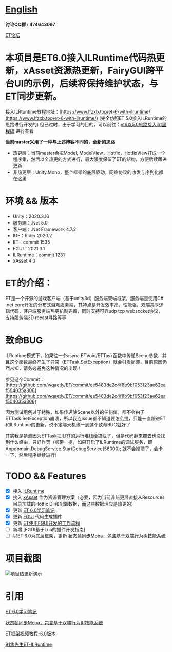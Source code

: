 # [English](https://github.com/egametang/Egametang/blob/master/README-EN.md) 

__讨论QQ群 : 474643097__  

[ET论坛](https://et-framework.cn)  

# 本项目是ET6.0接入ILRuntime代码热更新，xAsset资源热更新，FairyGUI跨平台UI的示例，后续将保持维护状态，与ET同步更新。

接入ILRtuntime教程地址：[https://www.lfzxb.top/et-6-with-ilruntime/](https://www.lfzxb.top/et-6-with-ilruntime/) (完全仿照ET 5.0接入ILRuntime的思路进行开发的) 但已过时，出于学习的目的，可以前往：[et6以5.0思路接入ilrt里程碑](https://github.com/wqaetly/ET/releases/tag/ilrt-change) 进行查看

**当前master采用了一种与上述博客不同的，全新的思路**

- 热更层：当前master会把Model, ModelView，Hotfix，HotfixView打成一个程序集，然后以全热更的方式进行，最大限度保留了ET的结构，方便后续跟进更新
- 非热更层：Unity.Mono，整个框架的底层驱动，网络协议的收发与序列化都在这里

# 环境 && 版本

 - Unity：2020.3.16
 - 服务端：.Net 5.0
 - 客户端：.Net Framework 4.7.2
 - IDE：Rider 2020.2
 - ET：commit 1535
 - FGUI：2021.3.1
 - ILRuntime：commit 1231
 - xAsset 4.0

# ET的介绍：

ET是一个开源的游戏客户端（基于unity3d）服务端双端框架，服务端是使用C# .net core开发的分布式游戏服务端，其特点是开发效率高，性能强，双端共享逻辑代码，客户端服务端热更机制完善，同时支持可靠udp tcp websocket协议，支持服务端3D recast寻路等等

# 致命BUG

ILRuntime模式下，如果往一个async ETVoid/ETTask函数中传递Scene参数，并且这个函数最终产生了异常（ETTask.SetException）就会引发崩溃，目前原因仍然未知，请务必避免这种情况的出现！

参见这个Commit：[https://github.com/wqaetly/ET/commit/ee5483de2c4f8b9bf053f23ae62eaf504035a306](https://github.com/wqaetly/ET/commit/ee5483de2c4f8b9bf053f23ae62eaf504035a306)

因为测试用例过于特殊，如果传递除Scene以外的任何值，都不会由于ETTask.SetException崩溃，所以我连issue都不知道要怎么提，只能一直跟进ET和ILRuntime的更新，说不定哪天机缘一到这个致命BUG就好了

其实我是猜测因为ETTask把ILRT的运行堆栈给搞烂了，但是代码翻来覆去也没找到什么缘由，只好作罢（顺带一提，如果开启了ILRuntime的调试服务，即Appdomain.DebugService.StartDebugService(56000); 就不会崩溃了，会卡一下，然后程序继续进行）

# TODO && Features

- [x] 接入 [ILRuntime](https://github.com/Ourpalm/ILRuntime)
- [x] 接入 [xAsset](https://github.com/xasset/xasset) 作为资源管理方案（必要，因为当前非热更层直接从Resources目录加载的Hotfix Dll和配置数据，而这些数据理应是热更的）
- [x] 更新 [ET 6.0学习笔记](https://www.lfzxb.top/et6.0-study/)
- [x] 更新 [FGUI](https://www.fairygui.com/) 代码生成插件
- [x] 更新 [ET使用FGUI开发的工作流程](https://www.lfzxb.top/et-fguilearn/)
- [ ] 新增 [FGUI基于Lua的插件开发指南]
- [ ] 以ET 6.0为底层框架，更新 [状态帧同步Moba，包含基于双端行为树技能系统](https://gitee.com/NKG_admin/NKGMobaBasedOnET)

# 项目截图

![项目热更新演示](https://user-images.githubusercontent.com/35335061/130990459-4818145a-7ce3-4e39-95bc-0a2048e78c7a.png)

# 引用

[ET 6.0学习笔记](https://www.lfzxb.top/et6.0-study/)

[状态帧同步Moba，包含基于双端行为树技能系统](https://gitee.com/NKG_admin/NKGMobaBasedOnET)

[ET框架视频教程-6.0版本](https://space.bilibili.com/33595745/favlist?fid=759596845&ftype=create)

[91焦先生ET-ILRuntime](https://github.com/mister91jiao/ET_ILRuntime/)
